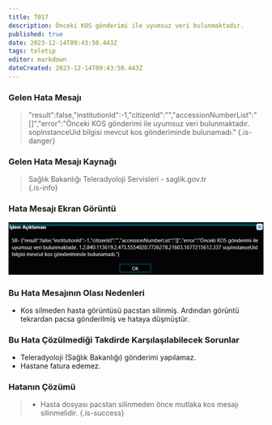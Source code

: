 ```yaml
---
title: T017
description: Önceki KOS gönderimi ile uyumsuz veri bulunmaktadır. 
published: true
date: 2023-12-14T09:43:50.443Z
tags: teletıp
editor: markdown
dateCreated: 2023-12-14T09:43:50.443Z
---
```


### Gelen Hata Mesajı 
> "result":false,"institutionld":-1,"citizenld":"","accessionNumberList":"[]","error":"Önceki KOS gönderimi ile uyumsuz veri bulunmaktadır.  soplnstanceUid bilgisi mevcut kos gönderiminde bulunamadı."
{.is-danger}


### Gelen Hata Mesajı Kaynağı
> Sağlık Bakanlığı Teleradyoloji Servisleri - saglik.gov.tr  
{.is-info}


### Hata Mesajı Ekran Görüntü

![t017.png](/hatagoruntu/t017.png)


### Bu Hata Mesajının Olası Nedenleri 

- Kos silmeden hasta görüntüsü pacstan silinmiş. Ardından görüntü tekrardan pacsa gönderilmiş ve hataya düşmüştür.

### Bu Hata Çözülmediği Takdirde Karşılaşılabilecek Sorunlar

- Teleradyoloji (Sağlık Bakanlığı) gönderimi yapılamaz.
- Hastane fatura edemez.

### Hatanın Çözümü

>  - Hasta dosyası pacstan silinmeden önce mutlaka kos mesajı silinmelidir.
{.is-success}



